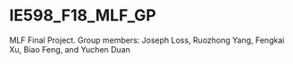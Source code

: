 # IE598_F18_MLF_GP
MLF Final Project. Group members: Joseph Loss, Ruozhong Yang, Fengkai Xu, Biao Feng, and Yuchen Duan 
